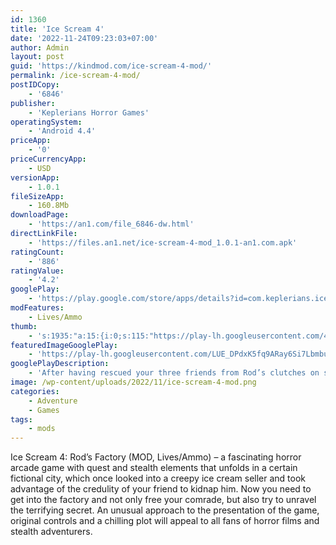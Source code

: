 ```yaml
---
id: 1360
title: 'Ice Scream 4'
date: '2022-11-24T09:23:03+07:00'
author: Admin
layout: post
guid: 'https://kindmod.com/ice-scream-4-mod/'
permalink: /ice-scream-4-mod/
postIDCopy:
    - '6846'
publisher:
    - 'Keplerians Horror Games'
operatingSystem:
    - 'Android 4.4'
priceApp:
    - '0'
priceCurrencyApp:
    - USD
versionApp:
    - 1.0.1
fileSizeApp:
    - 160.8Mb
downloadPage:
    - 'https://an1.com/file_6846-dw.html'
directLinkFile:
    - 'https://files.an1.net/ice-scream-4-mod_1.0.1-an1.com.apk'
ratingCount:
    - '886'
ratingValue:
    - '4.2'
googlePlay:
    - 'https://play.google.com/store/apps/details?id=com.keplerians.icescream4'
modFeatures:
    - Lives/Ammo
thumb:
    - 's:1935:"a:15:{i:0;s:115:"https://play-lh.googleusercontent.com/42Z7fYY-29aLpXmpXbs_lEyGlSddse8924kbA7zn43oJS0Ue8MwW0N50Pu8fqrqmw-U=w526-h296";i:1;s:114:"https://play-lh.googleusercontent.com/HhtKWS58iWyCw0gwCpBx4vVPLIC89J4sEKfZuAZ6wXjPuTh2SywpoV7cn73p_GFKpg=w526-h296";i:2;s:116:"https://play-lh.googleusercontent.com/DfwNBRqp6acdpxJNxI32G27eSWehWnRTWJTTRyVytQuVVHYLkjLDjxJ3SASEnWu9rtBY=w526-h296";i:3;s:116:"https://play-lh.googleusercontent.com/OrvCG8nopnTxPyjp2pf7auzblLwMYAwmWBX8tndvoVvfbrBfUCq3jWuhmMJVa6d8zdot=w526-h296";i:4;s:115:"https://play-lh.googleusercontent.com/fqx5CbzXApewa30jMP-32xWgnpZkAWyZ64K4tiwVKyQk2ELpCQDkEA5aCWkFBDgx5mc=w526-h296";i:5;s:116:"https://play-lh.googleusercontent.com/lYhvidk2SvtRZS30GHE3LNIUO72498kR37P4Hl-2KHbVMFZbgDea5EVHlTRvb8o6ImTX=w526-h296";i:6;s:116:"https://play-lh.googleusercontent.com/T7ALiea1BUMRwbAe6fjMgYFFl-Ebjvpvjg2dvCiVI1_80E8oHwLz6iWQkg0rVCCEA00-=w526-h296";i:7;s:115:"https://play-lh.googleusercontent.com/SgLPPElqdaSjP_hUeTTqS1ZJGAfLo6sURWF7FS7-JjZrnIamcM-CeA_oxrOxAs89iM4=w526-h296";i:8;s:115:"https://play-lh.googleusercontent.com/mQf-ag8Em0US19_4MlNZg46soVT3-eflMk6ZknB2ZP5SqXAIjwg2foOFXDizXq8d970=w526-h296";i:9;s:115:"https://play-lh.googleusercontent.com/l7AO9-nCsbJbSgxaiCy4Nhaapco0eJwXTfgLSElywSWBbg1oHP9vjjw-8aSWzBUo-9U=w526-h296";i:10;s:115:"https://play-lh.googleusercontent.com/MQxU5eLcG2RLvlwzgRxfrh9_x8b071Rb6wvcl8Vu9Dq8QtgDpMD69s74QCW3VBG7JhQ=w526-h296";i:11;s:114:"https://play-lh.googleusercontent.com/NiB4V-XlsWyCDr9fp9XJ5UO86EixTFwYaZHE8cdlKeE53DJnv2R8Us_V278j-QNsPg=w526-h296";i:12;s:115:"https://play-lh.googleusercontent.com/o2z45ycik9MC4HxtfUmjlr_nzZlO_VNx_RPaLg43FV_jt53tHdfBCMSV83AFSb0ebvA=w526-h296";i:13;s:116:"https://play-lh.googleusercontent.com/QH5e6vOpa7g4ChQNXNOBw_M2cZoLT2hvN3Y8JDwap1e6qjgkxQVq7Yft5oIPgcDgRMYn=w526-h296";i:14;s:115:"https://play-lh.googleusercontent.com/bvGAywAh2619oWO6rd2aEt8CUpDXd6i9nNtMPBeQuRMWtY4CVsjpl836wVHvcLZFKsw=w526-h296";}";'
featuredImageGooglePlay:
    - 'https://play-lh.googleusercontent.com/LUE_DPdxK5fq9ARay6Si7LbmbuI3XRtCbbU40v1auvstwFqTGnl8aYyxhS1UpGs3pv5T'
googlePlayDescription:
    - 'After having rescued your three friends from Rod’s clutches on several occasions, the evil ice cream maker has captured them yet again and, this time round, has taken them to his factory. In the previous installment, J made his own special ice cream with the ingredients your friends had collected to fatten up and let Rod capture him.In this new chapter, Rod will take you to his factory, where you’ll find out more about both his past and that of the Sullivan family. Explore the different areas of the factory, square up to the ice cream maker’s mysterious helpers and uncover many more surprises.Free your friends from their cages before anyone ends up in the extraction room!.'
image: /wp-content/uploads/2022/11/ice-scream-4-mod.png
categories:
    - Adventure
    - Games
tags:
    - mods
---
```


Ice Scream 4: Rod’s Factory (MOD, Lives/Ammo) – a fascinating horror arcade game with quest and stealth elements that unfolds in a certain fictional city, which once looked into a creepy ice cream seller and took advantage of the credulity of your friend to kidnap him. Now you need to get into the factory and not only free your comrade, but also try to unravel the terrifying secret. An unusual approach to the presentation of the game, original controls and a chilling plot will appeal to all fans of horror films and stealth adventurers.